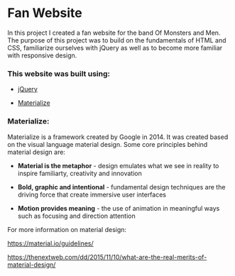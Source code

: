 # Fan Website 

In this project I created a fan website for the band Of Monsters and Men. The purpose of this project was to build on the fundamentals of HTML and CSS, familiarize ourselves with jQuery as well as to become more familiar with responsive design.


### This website was built using:

* [jQuery](https://jquery.com/)

* [Materialize](http://materializecss.com/)


### Materialize:

Materialize is a framework created by Google in 2014. It was created based on the visual language material design. Some core
principles behind material design are:

+ **Material is the metaphor** - design emulates what we see in reality to inspire familiarty, creativity and innovation 

+ **Bold, graphic and intentional** - fundamental design techniques are the driving force that create immersive user interfaces

+ **Motion provides meaning** - the use of animation in meaningful ways such as focusing and direction attention

For more information on material design:

https://material.io/guidelines/

https://thenextweb.com/dd/2015/11/10/what-are-the-real-merits-of-material-design/


